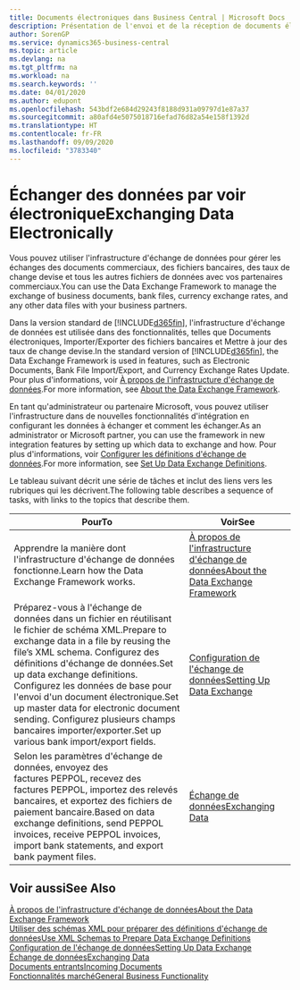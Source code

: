```yaml
---
title: Documents électroniques dans Business Central | Microsoft Docs
description: Présentation de l'envoi et de la réception de documents électroniques dans Business Central.
author: SorenGP
ms.service: dynamics365-business-central
ms.topic: article
ms.devlang: na
ms.tgt_pltfrm: na
ms.workload: na
ms.search.keywords: ''
ms.date: 04/01/2020
ms.author: edupont
ms.openlocfilehash: 543bdf2e684d29243f8188d931a09797d1e87a37
ms.sourcegitcommit: a80afd4e5075018716efad76d82a54e158f1392d
ms.translationtype: HT
ms.contentlocale: fr-FR
ms.lasthandoff: 09/09/2020
ms.locfileid: "3783340"
---
```

# <a name="exchanging-data-electronically"></a><span data-ttu-id="f0f51-103">Échanger des données par voir électronique</span><span class="sxs-lookup"><span data-stu-id="f0f51-103">Exchanging Data Electronically</span></span>
<span data-ttu-id="f0f51-104">Vous pouvez utiliser l'infrastructure d'échange de données pour gérer les échanges des documents commerciaux, des fichiers bancaires, des taux de change devise et tous les autres fichiers de données avec vos partenaires commerciaux.</span><span class="sxs-lookup"><span data-stu-id="f0f51-104">You can use the Data Exchange Framework to manage the exchange of business documents, bank files, currency exchange rates, and any other data files with your business partners.</span></span>

<span data-ttu-id="f0f51-105">Dans la version standard de [!INCLUDE[d365fin](includes/d365fin_md.md)], l'infrastructure d'échange de données est utilisée dans des fonctionnalités, telles que Documents électroniques, Importer/Exporter des fichiers bancaires et Mettre à jour des taux de change devise.</span><span class="sxs-lookup"><span data-stu-id="f0f51-105">In the standard version of [!INCLUDE[d365fin](includes/d365fin_md.md)], the Data Exchange Framework is used in features, such as Electronic Documents, Bank File Import/Export, and Currency Exchange Rates Update.</span></span> <span data-ttu-id="f0f51-106">Pour plus d'informations, voir [À propos de l'infrastructure d'échange de données](across-about-the-data-exchange-framework.md).</span><span class="sxs-lookup"><span data-stu-id="f0f51-106">For more information, see [About the Data Exchange Framework](across-about-the-data-exchange-framework.md).</span></span>

<span data-ttu-id="f0f51-107">En tant qu'administrateur ou partenaire Microsoft, vous pouvez utiliser l'infrastructure dans de nouvelles fonctionnalités d'intégration en configurant les données à échanger et comment les échanger.</span><span class="sxs-lookup"><span data-stu-id="f0f51-107">As an administrator or Microsoft partner, you can use the framework in new integration features by setting up which data to exchange and how.</span></span> <span data-ttu-id="f0f51-108">Pour plus d'informations, voir [Configurer les définitions d'échange de données](across-how-to-set-up-data-exchange-definitions.md).</span><span class="sxs-lookup"><span data-stu-id="f0f51-108">For more information, see [Set Up Data Exchange Definitions](across-how-to-set-up-data-exchange-definitions.md).</span></span>

<span data-ttu-id="f0f51-109">Le tableau suivant décrit une série de tâches et inclut des liens vers les rubriques qui les décrivent.</span><span class="sxs-lookup"><span data-stu-id="f0f51-109">The following table describes a sequence of tasks, with links to the topics that describe them.</span></span>  

|<span data-ttu-id="f0f51-110">Pour</span><span class="sxs-lookup"><span data-stu-id="f0f51-110">To</span></span>|<span data-ttu-id="f0f51-111">Voir</span><span class="sxs-lookup"><span data-stu-id="f0f51-111">See</span></span>|  
|--------|---------|  
|<span data-ttu-id="f0f51-112">Apprendre la manière dont l'infrastructure d'échange de données fonctionne.</span><span class="sxs-lookup"><span data-stu-id="f0f51-112">Learn how the Data Exchange Framework works.</span></span>|[<span data-ttu-id="f0f51-113">À propos de l'infrastructure d'échange de données</span><span class="sxs-lookup"><span data-stu-id="f0f51-113">About the Data Exchange Framework</span></span>](across-about-the-data-exchange-framework.md)|  
|<span data-ttu-id="f0f51-114">Préparez-vous à l'échange de données dans un fichier en réutilisant le fichier de schéma XML.</span><span class="sxs-lookup"><span data-stu-id="f0f51-114">Prepare to exchange data in a file by reusing the file’s XML schema.</span></span> <span data-ttu-id="f0f51-115">Configurez des définitions d'échange de données.</span><span class="sxs-lookup"><span data-stu-id="f0f51-115">Set up data exchange definitions.</span></span> <span data-ttu-id="f0f51-116">Configurez les données de base pour l'envoi d'un document électronique.</span><span class="sxs-lookup"><span data-stu-id="f0f51-116">Set up master data for electronic document sending.</span></span> <span data-ttu-id="f0f51-117">Configurez plusieurs champs bancaires importer/exporter.</span><span class="sxs-lookup"><span data-stu-id="f0f51-117">Set up various bank import/export fields.</span></span>|[<span data-ttu-id="f0f51-118">Configuration de l'échange de données</span><span class="sxs-lookup"><span data-stu-id="f0f51-118">Setting Up Data Exchange</span></span>](across-set-up-data-exchange.md)|  
|<span data-ttu-id="f0f51-119">Selon les paramètres d'échange de données, envoyez des factures PEPPOL, recevez des factures PEPPOL, importez des relevés bancaires, et exportez des fichiers de paiement bancaire.</span><span class="sxs-lookup"><span data-stu-id="f0f51-119">Based on data exchange definitions, send PEPPOL invoices, receive PEPPOL invoices, import bank statements, and export bank payment files.</span></span>|[<span data-ttu-id="f0f51-120">Échange de données</span><span class="sxs-lookup"><span data-stu-id="f0f51-120">Exchanging Data</span></span>](across-exchange-data.md)|  

## <a name="see-also"></a><span data-ttu-id="f0f51-121">Voir aussi</span><span class="sxs-lookup"><span data-stu-id="f0f51-121">See Also</span></span>  
[<span data-ttu-id="f0f51-122">À propos de l'infrastructure d'échange de données</span><span class="sxs-lookup"><span data-stu-id="f0f51-122">About the Data Exchange Framework</span></span>](across-about-the-data-exchange-framework.md)  
[<span data-ttu-id="f0f51-123">Utiliser des schémas XML pour préparer des définitions d'échange de données</span><span class="sxs-lookup"><span data-stu-id="f0f51-123">Use XML Schemas to Prepare Data Exchange Definitions</span></span>](across-how-to-use-xml-schemas-to-prepare-data-exchange-definitions.md)  
[<span data-ttu-id="f0f51-124">Configuration de l'échange de données</span><span class="sxs-lookup"><span data-stu-id="f0f51-124">Setting Up Data Exchange</span></span>](across-set-up-data-exchange.md)  
[<span data-ttu-id="f0f51-125">Échange de données</span><span class="sxs-lookup"><span data-stu-id="f0f51-125">Exchanging Data</span></span>](across-exchange-data.md)  
[<span data-ttu-id="f0f51-126">Documents entrants</span><span class="sxs-lookup"><span data-stu-id="f0f51-126">Incoming Documents</span></span>](across-income-documents.md)  
[<span data-ttu-id="f0f51-127">Fonctionnalités marché</span><span class="sxs-lookup"><span data-stu-id="f0f51-127">General Business Functionality</span></span>](ui-across-business-areas.md)
